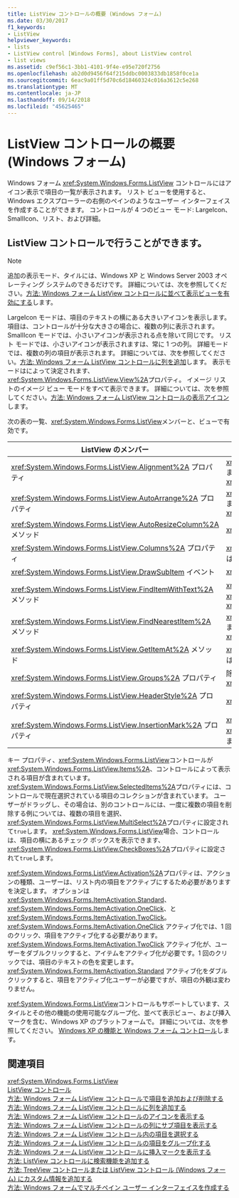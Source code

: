 ```yaml
---
title: ListView コントロールの概要 (Windows フォーム)
ms.date: 03/30/2017
f1_keywords:
- ListView
helpviewer_keywords:
- lists
- ListView control [Windows Forms], about ListView control
- list views
ms.assetid: c9ef56c1-3bb1-4101-9f4e-e95e720f2756
ms.openlocfilehash: ab2d0d9456f64f215ddbc0003833db1858f0ce1a
ms.sourcegitcommit: 6eac9a01ff5d70c6d18460324c016a3612c5e268
ms.translationtype: MT
ms.contentlocale: ja-JP
ms.lasthandoff: 09/14/2018
ms.locfileid: "45625465"
---
```

# <a name="listview-control-overview-windows-forms"></a>ListView コントロールの概要 (Windows フォーム)
Windows フォーム <xref:System.Windows.Forms.ListView> コントロールにはアイコン表示で項目の一覧が表示されます。 リスト ビューを使用すると、Windows エクスプローラーの右側のペインのようなユーザー インターフェイスを作成することができます。 コントロールが 4 つのビュー モード: LargeIcon、SmallIcon、リスト、および詳細。  
  
## <a name="what-you-can-do-with-the-listview-control"></a>ListView コントロールで行うことができます。  
  
> [!NOTE]
>  追加の表示モード、タイルには、Windows XP と Windows Server 2003 オペレーティング システムのできるだけです。 詳細については、次を参照してください。[方法: Windows フォーム ListView コントロールに並べて表示ビューを有効にする](../../../../docs/framework/winforms/controls/how-to-enable-tile-view-in-a-windows-forms-listview-control.md)します。  
  
 LargeIcon モードは、項目のテキストの横にある大きいアイコンを表示します。項目は、コントロールが十分な大きさの場合に、複数の列に表示されます。 SmallIcon モードでは、小さいアイコンが表示される点を除いて同じです。 リスト モードでは、小さいアイコンが表示されますは、常に 1 つの列。 詳細モードでは、複数の列の項目が表示されます。 詳細については、次を参照してください。[方法: Windows フォーム ListView コントロールに列を追加](../../../../docs/framework/winforms/controls/how-to-add-columns-to-the-windows-forms-listview-control.md)します。 表示モードはによって決定されます、<xref:System.Windows.Forms.ListView.View%2A>プロパティ。 イメージ リストのイメージ ビュー モードをすべて表示できます。 詳細については、次を参照してください。[方法: Windows フォーム ListView コントロールの表示アイコン](../../../../docs/framework/winforms/controls/how-to-display-icons-for-the-windows-forms-listview-control.md)します。  
  
 次の表の一覧、<xref:System.Windows.Forms.ListView>メンバーと、ビューで有効です。  
  
|ListView のメンバー|表示|  
|---------------------|----------|  
|<xref:System.Windows.Forms.ListView.Alignment%2A> プロパティ|<xref:System.Windows.Forms.View.SmallIcon> または <xref:System.Windows.Forms.View.LargeIcon>|  
|<xref:System.Windows.Forms.ListView.AutoArrange%2A> プロパティ|<xref:System.Windows.Forms.View.SmallIcon> または <xref:System.Windows.Forms.View.LargeIcon>|  
|<xref:System.Windows.Forms.ListView.AutoResizeColumn%2A> メソッド|<xref:System.Windows.Forms.View.Details>|  
|<xref:System.Windows.Forms.ListView.Columns%2A> プロパティ|<xref:System.Windows.Forms.View.Details> または <xref:System.Windows.Forms.View.Tile>|  
|<xref:System.Windows.Forms.ListView.DrawSubItem> イベント|<xref:System.Windows.Forms.View.Details>|  
|<xref:System.Windows.Forms.ListView.FindItemWithText%2A> メソッド|<xref:System.Windows.Forms.View.Details>、 <xref:System.Windows.Forms.View.List>、または <xref:System.Windows.Forms.View.Tile>|  
|<xref:System.Windows.Forms.ListView.FindNearestItem%2A> メソッド|<xref:System.Windows.Forms.View.SmallIcon> または <xref:System.Windows.Forms.View.LargeIcon>|  
|<xref:System.Windows.Forms.ListView.GetItemAt%2A> メソッド|<xref:System.Windows.Forms.View.Details> または <xref:System.Windows.Forms.View.Tile>|  
|<xref:System.Windows.Forms.ListView.Groups%2A> プロパティ|除くすべてのビュー <xref:System.Windows.Forms.View.List>|  
|<xref:System.Windows.Forms.ListView.HeaderStyle%2A> プロパティ|<xref:System.Windows.Forms.View.Details>。|  
|<xref:System.Windows.Forms.ListView.InsertionMark%2A> プロパティ|<xref:System.Windows.Forms.View.LargeIcon>、 <xref:System.Windows.Forms.View.SmallIcon>、または <xref:System.Windows.Forms.View.Tile>|  
  
 キー プロパティ、<xref:System.Windows.Forms.ListView>コントロールが<xref:System.Windows.Forms.ListView.Items%2A>、コントロールによって表示される項目が含まれています。 <xref:System.Windows.Forms.ListView.SelectedItems%2A>プロパティには、コントロールで現在選択されている項目のコレクションが含まれています。 ユーザーがドラッグし、その場合は、別のコントロールには、一度に複数の項目を削除する例については、複数の項目を選択、<xref:System.Windows.Forms.ListView.MultiSelect%2A>プロパティに設定されて`true`します。 <xref:System.Windows.Forms.ListView>場合、コントロールは、項目の横にあるチェック ボックスを表示できます、<xref:System.Windows.Forms.ListView.CheckBoxes%2A>プロパティに設定されて`true`します。  
  
 <xref:System.Windows.Forms.ListView.Activation%2A>プロパティは、アクションの種類、ユーザーは、リスト内の項目をアクティブにするため必要がありますを決定します。 オプションは<xref:System.Windows.Forms.ItemActivation.Standard>、 <xref:System.Windows.Forms.ItemActivation.OneClick>、と<xref:System.Windows.Forms.ItemActivation.TwoClick>。 <xref:System.Windows.Forms.ItemActivation.OneClick> アクティブ化では、1 回のクリック、項目をアクティブ化する必要があります。 <xref:System.Windows.Forms.ItemActivation.TwoClick> アクティブ化が、ユーザーをダブルクリックすると、アイテムをアクティブ化が必要です。1 回のクリックでは、項目のテキストの色を変更します。 <xref:System.Windows.Forms.ItemActivation.Standard> アクティブ化をダブルクリックすると、項目をアクティブ化ユーザーが必要ですが、項目の外観は変わりません。  
  
 <xref:System.Windows.Forms.ListView>コントロールもサポートしています、スタイルとその他の機能の使用可能なグループ化、並べて表示ビュー、および挿入マークを含む、Windows XP のプラットフォームで。 詳細については、次を参照してください。 [Windows XP の機能と Windows フォーム コントロール](https://msdn.microsoft.com/library/bc7fab94-fce9-4bf1-a8ad-a5837c91c3c0)します。  
  
## <a name="see-also"></a>関連項目  
 <xref:System.Windows.Forms.ListView>  
 [ListView コントロール](../../../../docs/framework/winforms/controls/listview-control-windows-forms.md)  
 [方法: Windows フォーム ListView コントロールで項目を追加および削除する](../../../../docs/framework/winforms/controls/how-to-add-and-remove-items-with-the-windows-forms-listview-control.md)  
 [方法: Windows フォーム ListView コントロールに列を追加する](../../../../docs/framework/winforms/controls/how-to-add-columns-to-the-windows-forms-listview-control.md)  
 [方法: Windows フォーム ListView コントロールのアイコンを表示する](../../../../docs/framework/winforms/controls/how-to-display-icons-for-the-windows-forms-listview-control.md)  
 [方法: Windows フォーム ListView コントロールの列にサブ項目を表示する](../../../../docs/framework/winforms/controls/how-to-display-subitems-in-columns-with-the-windows-forms-listview-control.md)  
 [方法: Windows フォーム ListView コントロール内の項目を選択する](../../../../docs/framework/winforms/controls/how-to-select-an-item-in-the-windows-forms-listview-control.md)  
 [方法: Windows フォーム ListView コントロールの項目をグループ化する](../../../../docs/framework/winforms/controls/how-to-group-items-in-a-windows-forms-listview-control.md)  
 [方法: Windows フォーム ListView コントロールに挿入マークを表示する](../../../../docs/framework/winforms/controls/how-to-display-an-insertion-mark-in-a-windows-forms-listview-control.md)  
 [方法: ListView コントロールに検索機能を追加する](../../../../docs/framework/winforms/controls/how-to-add-search-capabilities-to-a-listview-control.md)  
 [方法: TreeView コントロールまたは ListView コントロール (Windows フォーム) にカスタム情報を追加する](../../../../docs/framework/winforms/controls/add-custom-information-to-a-treeview-or-listview-control-wf.md)  
 [方法: Windows フォームでマルチペイン ユーザー インターフェイスを作成する](../../../../docs/framework/winforms/controls/how-to-create-a-multipane-user-interface-with-windows-forms.md)

